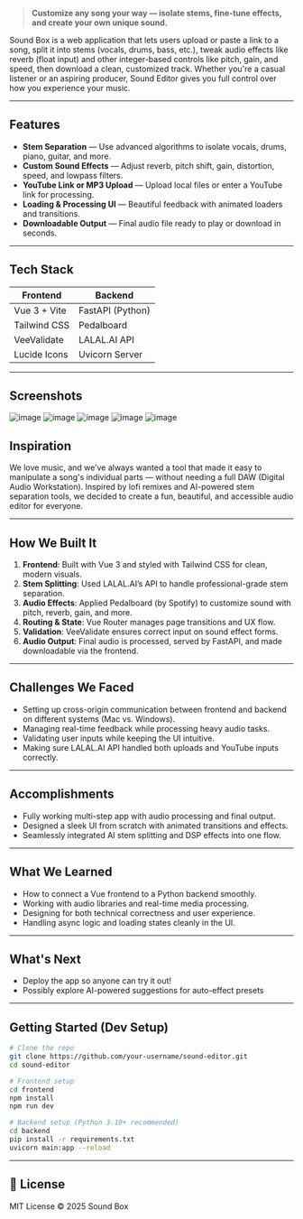 
> **Customize any song your way — isolate stems, fine-tune effects, and create your own unique sound.**

Sound Box is a web application that lets users upload or paste a link to a song, split it into stems (vocals, drums, bass, etc.), tweak audio effects like reverb (float input) and other integer-based controls like pitch, gain, and speed, then download a clean, customized track. Whether you're a casual listener or an aspiring producer, Sound Editor gives you full control over how you experience your music.

---

## Features

- **Stem Separation** — Use advanced algorithms to isolate vocals, drums, piano, guitar, and more.
- **Custom Sound Effects** — Adjust reverb, pitch shift, gain, distortion, speed, and lowpass filters.
- **YouTube Link or MP3 Upload** — Upload local files or enter a YouTube link for processing.
- **Loading & Processing UI** — Beautiful feedback with animated loaders and transitions.
- **Downloadable Output** — Final audio file ready to play or download in seconds.

---

## Tech Stack

| Frontend     | Backend          |
| ------------ | ---------------- |
| Vue 3 + Vite | FastAPI (Python) |
| Tailwind CSS | Pedalboard       |
| VeeValidate  | LALAL.AI API     |
| Lucide Icons | Uvicorn Server   |

---

## Screenshots
![image](https://github.com/user-attachments/assets/1a51a6b6-dfb7-4c52-89ce-46c8b2b37484)
![image](https://github.com/user-attachments/assets/94d3ff44-1c88-4e53-965e-0b65eab61c98)
![image](https://github.com/user-attachments/assets/0e09f063-3af7-46ff-9b24-31b6e7f2f51b)
![image](https://github.com/user-attachments/assets/4d3f48bc-92a4-4cb3-bf50-31f6d90009e5)
![image](https://github.com/user-attachments/assets/1153ebfa-fc40-4131-a1a7-002ba5a49489)


## Inspiration

We love music, and we’ve always wanted a tool that made it easy to manipulate a song's individual parts — without needing a full DAW (Digital Audio Workstation). Inspired by lofi remixes and AI-powered stem separation tools, we decided to create a fun, beautiful, and accessible audio editor for everyone.

---

## How We Built It

1. **Frontend**: Built with Vue 3 and styled with Tailwind CSS for clean, modern visuals.
2. **Stem Splitting**: Used LALAL.AI’s API to handle professional-grade stem separation.
3. **Audio Effects**: Applied Pedalboard (by Spotify) to customize sound with pitch, reverb, gain, and more.
4. **Routing & State**: Vue Router manages page transitions and UX flow.
5. **Validation**: VeeValidate ensures correct input on sound effect forms.
6. **Audio Output**: Final audio is processed, served by FastAPI, and made downloadable via the frontend.

---

## Challenges We Faced

- Setting up cross-origin communication between frontend and backend on different systems (Mac vs. Windows).
- Managing real-time feedback while processing heavy audio tasks.
- Validating user inputs while keeping the UI intuitive.
- Making sure LALAL.AI API handled both uploads and YouTube inputs correctly.

---

## Accomplishments

- Fully working multi-step app with audio processing and final output.
- Designed a sleek UI from scratch with animated transitions and effects.
- Seamlessly integrated AI stem splitting and DSP effects into one flow.

---

## What We Learned

- How to connect a Vue frontend to a Python backend smoothly.
- Working with audio libraries and real-time media processing.
- Designing for both technical correctness and user experience.
- Handling async logic and loading states cleanly in the UI.

---

## What's Next

- Deploy the app so anyone can try it out!
- Possibly explore AI-powered suggestions for auto-effect presets
---

## Getting Started (Dev Setup)

```bash
# Clone the repo
git clone https://github.com/your-username/sound-editor.git
cd sound-editor

# Frontend setup
cd frontend
npm install
npm run dev

# Backend setup (Python 3.10+ recommended)
cd backend
pip install -r requirements.txt
uvicorn main:app --reload
```

---

## 📄 License

MIT License © 2025 Sound Box
